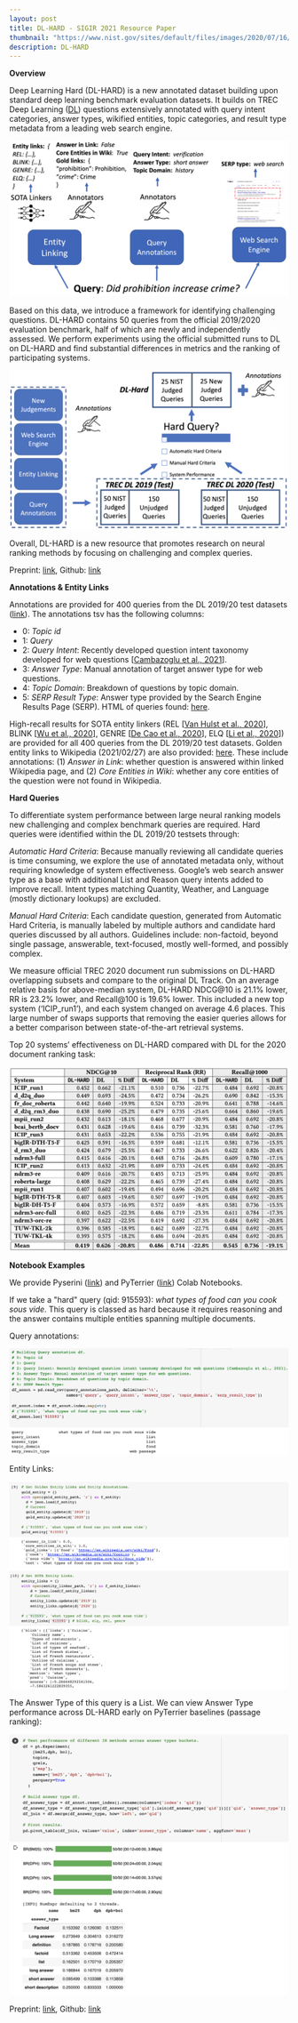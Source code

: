 ```yaml
---
layout: post
title: DL-HARD - SIGIR 2021 Resource Paper
thumbnail: "https://www.nist.gov/sites/default/files/images/2020/07/16/newlogo.png"
description: DL-HARD 
---
```


<strong>Overview</strong>

Deep Learning Hard (DL-HARD) is a new annotated dataset building upon standard deep learning benchmark evaluation datasets. It builds on TREC Deep Learning (<a href="https://microsoft.github.io/msmarco/TREC-Deep-Learning-2020.html">DL</a>) questions extensively annotated with query intent categories, answer types, wikified entities, topic categories, and result type metadata from a leading web search engine. 

<img src="../assets/img/dl_annotations.png">

Based on this data, we introduce a framework for identifying challenging questions. DL-HARD contains 50 queries from the official 2019/2020 evaluation benchmark, half of which are newly and independently assessed. We perform experiments using the official submitted runs to DL on DL-HARD and find substantial differences in metrics and the ranking of participating systems. 

<img src="../assets/img/dl_hard_overview.png">

Overall, DL-HARD is a new resource that promotes research on neural ranking methods by focusing on challenging and complex queries.

Preprint: <a href="https://arxiv.org/abs/2105.07975">link</a>, Github: <a href="https://github.com/grill-lab/DL-Hard">link</a> 

<strong>Annotations & Entity Links</strong>

Annotations are provided for 400 queries from the DL 2019/20 test datasets (<a href="https://github.com/grill-lab/DL-Hard/blob/main/annotations/query/annotations.tsv">link</a>). The annotations tsv has the following columns: 
  <ul>
    <li>0: <i>Topic id</i></li>
    <li>1: <i>Query</i></li>
    <li>2: <i>Query Intent</i>: Recently developed question intent taxonomy developed for web questions 
    [<a href="http://marksanderson.org/publications/my_papers/CHIIR21b.pdf">Cambazoglu et al., 2021</a>]. </li>
    <li>3: <i>Answer Type</i>: Manual annotation of target answer type for web questions. </li>
    <li>4: <i>Topic Domain</i>: Breakdown of questions by topic domain. </li>
    <li>5: <i>SERP Result Type</i>: Answer type provided by the Search Engine Results Page (SERP). HTML of queries found: <a href="https://drive.google.com/file/d/1l6o9U9Qtu21MS9F27bkfEbN95yeDsu9S/view?usp=sharing">here</a>. </li>
  </ul>

High-recall results for SOTA entity linkers (REL [<a href="https://arxiv.org/pdf/2006.01969.pdf">Van Hulst et al., 2020</a>], BLINK [<a href="https://www.aclweb.org/anthology/2020.emnlp-main.519/">Wu et al., 2020</a>], GENRE [<a href="https://arxiv.org/abs/2010.00904">De Cao et al., 2020</a>], ELQ [<a href="https://arxiv.org/abs/2010.02413">Li et al., 2020</a>]) are provided for all 400 queries from the DL  2019/20 test datasets. Golden entity links to Wikipedia (2021/02/27) are also provided: <a href="https://github.com/grill-lab/DL-Hard/blob/main/annotations/entity/gold-entity-judgements.json">here</a>. These include annotations: (1) <i>Answer in Link</i>: whether question is answered within linked Wikipedia page, and (2) <i>Core Entities in Wiki</i>: whether any core entities of the question were not found in Wikipedia. 

<strong>Hard Queries</strong>

To differentiate system performance between large neural ranking models new challenging and complex benchmark queries are required. Hard queries were identified within the DL 2019/20 testsets through:

<i>Automatic Hard Criteria</i>: Because manually reviewing all candidate queries is time consuming, we explore the use of annotated metadata only, without requiring knowledge of system effectiveness. Google’s web search answer type as a base with additional List and Reason query intents added to improve recall. Intent types matching Quantity, Weather, and Language (mostly dictionary lookups) are excluded.

<I>Manual Hard Criteria</i>: Each candidate question, generated from Automatic Hard Criteria, is manually labeled by multiple authors and candidate hard queries discussed by all authors. Guidelines include: non-factoid, beyond single passage, answerable, text-focused, mostly well-formed, and possibly complex.

We measure official TREC 2020 document run submissions on DL-HARD overlapping subsets and compare to the original DL Track. On an average relative basis for above-median system, DL-HARD NDCG@10 is 21.1% lower, RR is 23.2% lower, and Recall@100 is 19.6% lower. This included a new top system (‘ICIP_run1’), and each system changed on average 4.6 places. This large number of swaps supports that removing the easier queries allows for a better comparison between state-of-the-art retrieval systems.

Top 20 systems’ effectiveness on DL-HARD compared with DL for the 2020 document ranking task:

<img src="../assets/img/dl_vs_dl_hard.png">


<strong>Notebook Examples</strong>

We provide Pyserini (<a href="https://colab.research.google.com/drive/1SduCZFg4ha46NOYPAeO2XWWLKtgLhG8C?usp=sharing">link</a>) and PyTerrier (<a href="https://colab.research.google.com/drive/1R-YP4yYfbSE2r1IfbcGnG_s7zTkM7zjM?usp=sharing">link</a>) Colab Notebooks.

If we take a "hard" query (qid: 915593): <i>what types of food can you cook sous vide</i>. This query is classed as hard because it requires reasoning and the answer contains multiple entities spanning multiple documents.  

Query annotations: 

<img src="../assets/img/example_annotations.png">

Entity Links:

<img src="../assets/img/example_entity_4.png">

The Answer Type of this query is a List. We can view Answer Type performance across DL-HARD early on PyTerrier baselines (passage ranking):

<img src="../assets/img/example_stats.png">

Preprint: <a href="https://arxiv.org/abs/2105.07975">link</a>, Github: <a href="https://github.com/grill-lab/DL-Hard">link</a> 

